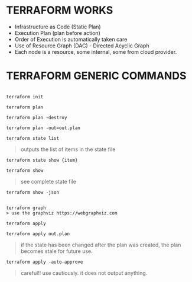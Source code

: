 # TERRAFORM WORKS

- Infrastructure as Code (Static Plan)
- Execution Plan (plan before action)
- Order of Execution is automatically taken care
- Use of Resource Graph (DAC) - Directed Acyclic Graph
- Each node is a resource, some internal, some from cloud provider.


# TERRAFORM GENERIC COMMANDS

```

terraform init

terraform plan

terraform plan -destroy

terraform plan -out=out.plan

terraform state list
```
> outputs the list of items in the state file
```
terraform state show {item}

terraform show
```
> see complete state file
```
terraform show -json


terraform graph
> use the graphviz https://webgraphviz.com

terraform apply

terraform apply out.plan
```
> if the state has been changed after the plan was created, the plan becomes stale for future use.


`terraform apply -auto-approve`
> careful!! use cautiously. it does not output anything.


